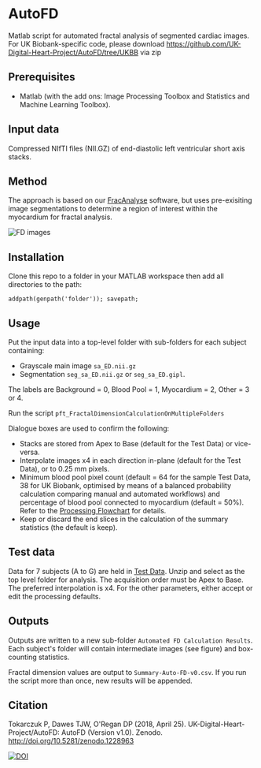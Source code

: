 # AutoFD
Matlab script for automated fractal analysis of segmented cardiac images. For UK Biobank-specific code, please download https://github.com/UK-Digital-Heart-Project/AutoFD/tree/UKBB via zip

## Prerequisites
- Matlab (with the add ons: Image Processing Toolbox and Statistics and Machine Learning Toolbox).
<!--- Windows or Linux. --->
<!--- - GhostScript. --->
<!--- - Possibly XPDF. --->

## Input data

Compressed NIfTI files (NII.GZ) of end-diastolic left ventricular short axis stacks.

## Method

The approach is based on our [FracAnalyse](https://github.com/UK-Digital-Heart-Project/fracAnalyse) software, 
but uses pre-exisiting image segmentations to determine a region of interest within the myocardium for fractal analysis.  

![FD images](https://github.com/UK-Digital-Heart-Project/AutoFD/blob/master/FDworkflow.png)

## Installation
Clone this repo to a folder in your MATLAB workspace then add all directories to the path:

```addpath(genpath('folder')); savepath;```

## Usage
Put the input data into a top-level folder with sub-folders for each subject containing:
  * Grayscale main image  ```sa_ED.nii.gz```
  * Segmentation ```seg_sa_ED.nii.gz``` or ```seg_sa_ED.gipl```.

The labels are Background  = 0, Blood Pool  = 1, Myocardium  = 2, Other = 3 or 4.

Run the script ```pft_FractalDimensionCalculationOnMultipleFolders```

Dialogue boxes are used to confirm the following: 

  * Stacks are stored from Apex to Base (default for the Test Data) or vice-versa.
  * Interpolate images x4 in each direction in-plane (default for the Test Data), or to 0.25 mm pixels.
  * Minimum blood pool pixel count (default = 64 for the sample Test Data, 38 for UK Biobank, optimised by means of a balanced probability calculation comparing manual and automated workflows) and percentage of blood pool connected to myocardium (default = 50%). Refer to the [Processing Flowchart](https://github.com/UK-Digital-Heart-Project/AutoFD/blob/master/Processing%20Flowchart.pdf) for details.
  * Keep or discard the end slices in the calculation of the summary statistics (the default is keep).
  
## Test data
Data for 7 subjects (A to G) are held in [Test Data](https://github.com/UK-Digital-Heart-Project/AutoFD/blob/master/Test%20data.zip). Unzip and select as the top level folder for analysis. The acquisition order must be Apex to Base.
The preferred interpolation is x4. For the other parameters, either accept or edit the processing defaults.

## Outputs
Outputs are written to a new sub-folder ```Automated FD Calculation Results```.  Each subject's folder will contain intermediate images (see figure) and box-counting statistics.

Fractal dimension values are output to ```Summary-Auto-FD-v0.csv```. If you run the script more than once, new results will be appended.

## Citation

Tokarczuk P, Dawes TJW, O'Regan DP (2018, April 25). UK-Digital-Heart-Project/AutoFD: AutoFD (Version v1.0). Zenodo. http://doi.org/10.5281/zenodo.1228963

[![DOI](https://zenodo.org/badge/129865649.svg)](https://zenodo.org/badge/latestdoi/129865649)


